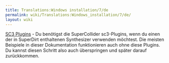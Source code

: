 ```yaml
---
title: Translations:Windows installation/7/de
permalink: wiki/Translations:Windows_installation/7/de/
layout: wiki
---
```


[SC3 Plugins](https://supercollider.github.io/sc3-plugins/) - Du
benötigst die SuperCollider sc3-Plugins, wenn du einen der in SuperDirt
enthaltenen Synthesizer verwenden möchtest. Die meisten Beispiele in
dieser Dokumentation funktionieren auch ohne diese Plugins. Du kannst
diesen Schritt also auch überspringen und später darauf zurückkommen.
